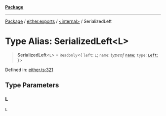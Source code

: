 [**Package**](../../../README.md)

***

[Package](../../../modules.md) / [either.exports](../../README.md) / [\<internal\>](../README.md) / SerializedLeft

# Type Alias: SerializedLeft\<L\>

> **SerializedLeft**\<`L`\> = `Readonly`\<\{ `left`: `L`; `name`: *typeof* [`name`](../variables/name.md); `type`: [`Left`](../../enumerations/EitherType.md#left); \}\>

Defined in: [either.ts:321](https://github.com/AlexXanderGrib/monads-io/blob/d65e47796764202dffd7314b61c2ea9cedbb26e8/src/either.ts#L321)

## Type Parameters

### L

`L`
